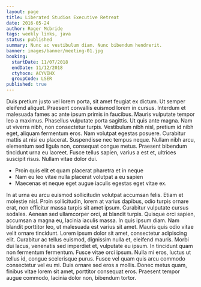 ```yaml
---
layout: page
title: Liberated Studios Executive Retreat
date: 2016-05-24
author: Roger Mcbride
tags: weekly links, java
status: published
summary: Nunc ac vestibulum diam. Nunc bibendum hendrerit.
banner: images/banner/meeting-01.jpg
booking:
  startDate: 11/07/2018
  endDate: 11/12/2018
  ctyhocn: ACYVIHX
  groupCode: LSER
published: true
---
```

Duis pretium justo vel lorem porta, sit amet feugiat ex dictum. Ut semper eleifend aliquet. Praesent convallis euismod lorem in cursus. Interdum et malesuada fames ac ante ipsum primis in faucibus. Mauris vulputate tempor leo a maximus. Phasellus vulputate porta sagittis. Ut quis ante magna. Nam ut viverra nibh, non consectetur turpis. Vestibulum nibh nisl, pretium id nibh eget, aliquam fermentum eros. Nam volutpat egestas posuere. Curabitur mattis at nisi eu placerat. Suspendisse nec tempus neque. Nullam nibh arcu, elementum sed ligula non, consequat congue metus. Praesent bibendum tincidunt urna eu laoreet. Fusce tellus sapien, varius a est et, ultrices suscipit risus. Nullam vitae dolor dui.

* Proin quis elit et quam placerat pharetra et in neque
* Nam eu leo vitae nulla placerat volutpat a eu sapien
* Maecenas et neque eget augue iaculis egestas eget vitae ex.

In at urna eu arcu euismod sollicitudin volutpat accumsan felis. Etiam et molestie nisl. Proin sollicitudin, lorem at varius dapibus, odio turpis ornare erat, non efficitur massa turpis sit amet ipsum. Curabitur vulputate cursus sodales. Aenean sed ullamcorper orci, at blandit turpis. Quisque orci sapien, accumsan a magna eu, lacinia iaculis massa. In quis ipsum diam. Nam blandit porttitor leo, ut malesuada est varius sit amet. Mauris quis odio vitae velit ornare tincidunt. Lorem ipsum dolor sit amet, consectetur adipiscing elit. Curabitur ac tellus euismod, dignissim nulla et, eleifend mauris. Morbi dui lacus, venenatis sed imperdiet et, vulputate eu ipsum.
In tincidunt quam non fermentum fermentum. Fusce vitae orci ipsum. Nulla mi eros, luctus ut tellus id, congue scelerisque purus. Fusce vel quam quis arcu commodo consectetur vel eu mi. Duis ornare sed eros a mollis. Donec metus quam, finibus vitae lorem sit amet, porttitor consequat eros. Praesent tempor augue commodo, lacinia dolor non, bibendum tortor.
